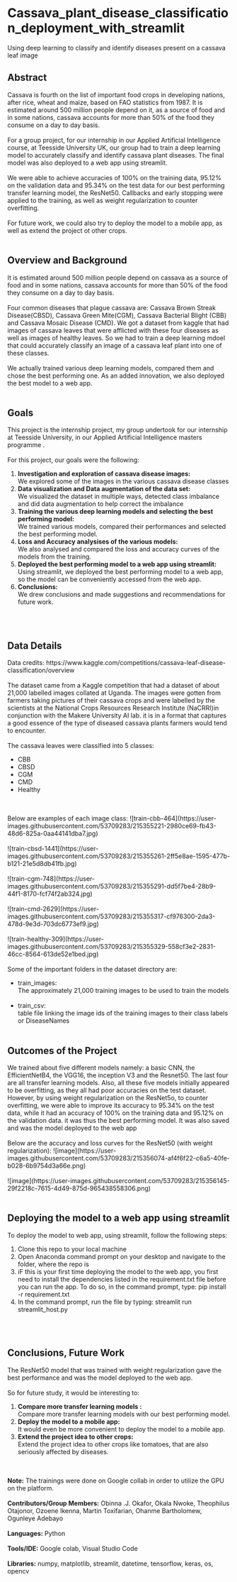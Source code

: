 # Cassava_plant_disease_classification_deployment_with_streamlit
Using deep learning to classify and identify diseases present on a cassava leaf image

<h2><b>Abstract</b></h2>
Cassava is fourth on the list of important food crops in developing nations, after rice, wheat and maize, based on FAO statistics from 1987. It is estimated around 500 million people depend on it, as a source of food and in some nations, cassava accounts for more than 50% of the food they consume on a day to day basis.<br>
<br>
For a group project, for our internship in our Applied Artificial Intelligence course, at Teesside University UK, our group had to train a deep learning model to accurately classify and identify cassava plant diseases. The final model was also deployed to a web app using streamlit.<br>
<br>
We were able to achieve accuracies of 100% on the training data, 95.12% on the validation data and 95.34% on the test data for our best performing transfer learning model, the ResNet50. Callbacks and early stopping were applied to the training, as well as weight regularization to counter overfitting.<br>
<br>
For future work, we could also try to deploy the model to a mobile app, as well as extend the project ot other crops.<br>
<br>
<h2><b>Overview and Background</b></h2>
It is estimated around 500 million people depend on cassava as a source of food and in some nations, cassava accounts for more than 50% of the food they consume on a day to day basis.<br>
<br>
Four common diseases that plague cassava are: Cassava Brown Streak Disease(CBSD), Cassava Green Mite(CGM), Cassava Bacterial Blight (CBB) and Cassava Mosaic Disease (CMD). We got a dataset from kaggle that had images of cassava leaves that were afflicted with these four diseases as well as images of healthy leaves. So we had to train a deep learning mdoel that could accurately classify an image of a cassava leaf plant into one of these classes.<br>
<br>
We actually trained various deep learning models, compared them and chose the best performing one. As an added innovation, we also deployed the best model to a web app.<br>
<br>
<h2>Goals</h2>
This project is the internship project, my group undertook for our internship at Teesside University, in our Applied Artificial Intelligence masters programme
.<br>
<br>
For this project, our goals were the following:
<ol>
<li><b>Investigation and exploration of cassava disease images: </b></li> We explored some of the images in the various cassava disease classes
<li><b>Data visualization and Data augmentation of the data set: </b></li> We visualized the dataset in multiple ways, detected class imbalance and did data augmentation to help correct the imbalance
<li><b>Training the various deep learning models and selecting the best performing model: </b></li> We trained various models, compared their performances and selected the best performing model.
<li><b>Loss and Accuracy  analysises of the various models:</b></li>We also analysed and compared the loss and accuracy curves of the models from the training.
<li><b>Deployed the best performing model to a web app using streamlit: </b></li> Using streamlit, we deployed the best performing model to a web app, so the model can be conveniently accessed from the web app.
<li><b>Conclusions:</b></li>We drew conclusions and made suggestions and recommendations for future work.
</ol><br>
<br>
<h2>Data Details</h2>
Data credits: https://www.kaggle.com/competitions/cassava-leaf-disease-classification/overview<br>
<br>
The dataset came from a Kaggle competition that had a dataset of about 21,000 labelled images collated at Uganda. The images were gotten from farmers taking pictures of their cassava crops and were labelled by the scientists at the National Crops Resources Research Institute (NaCRRI)in conjunction with the Makere University AI lab. it is in a format that captures a good essence of the type of diseased cassava plants farmers would tend to encounter.<br>
<br>
The cassava leaves were classified into 5 classes:
<ul>
<li>CBB</li>
<li>CBSD</li>
<li>CGM</li>
<li>CMD</li>
<li>Healthy</li>
</ul><br>
<br>
Below are examples of each image class:
![train-cbb-464](https://user-images.githubusercontent.com/53709283/215355221-2980ce69-fb43-48d6-825a-0aa44141dba7.jpg)<br>
<br>
![train-cbsd-1441](https://user-images.githubusercontent.com/53709283/215355261-2ff5e8ae-1595-477b-b121-21e5d8db41fb.jpg)<br>
<br>
![train-cgm-748](https://user-images.githubusercontent.com/53709283/215355291-dd5f7be4-28b9-44f1-8170-fcf74f2ab324.jpg)<br>
<br>
![train-cmd-2629](https://user-images.githubusercontent.com/53709283/215355317-cf976300-2da3-478d-9e3d-703dc6773ef9.jpg)<br>
<br>
![train-healthy-309](https://user-images.githubusercontent.com/53709283/215355329-558cf3e2-2831-46cc-8564-613de52e1bed.jpg)<br>
<br>
Some of the important folders in the dataset directory are:
<ul>
<li>train_images:</li> The approximately 21,000 training images to be used to train the models <br>
<br>
<li>train_csv: </li> table file linking the image ids of the training images to their class labels or DiseaseNames<br>
<br>
</ul>
<h2>Outcomes of the Project</h3>
We trained about five different models namely: a basic CNN, the EfficientNetB4, the VGG16, the inception V3 and the Resnet50. The last four are all transfer learning models. Also, all these five models initially appeared to be overfitting, as they all had poor accuracies on the test dataset. However, by using weight regularization on the ResNet5o, to counter overfitting, we were able to improve its accuracy to 95.34% on the test data, while it had an accuracy of 100% on the training data and 95.12% on the validation data. it was thus the best performing model. It was also saved and was the model deployed to the web app<br>
<br>
Below are the accuracy and loss curves for the ResNet50 (with weight regularization):
![image](https://user-images.githubusercontent.com/53709283/215356074-af4f6f22-c6a5-40fe-b028-6b9754d3a66e.png) <br>
</br>
![image](https://user-images.githubusercontent.com/53709283/215356145-29f2218c-7615-4d49-875d-965438558306.png)<br>
</br>
<h2>Deploying the model to a web app using streamlit</h2>
To deploy the model to web app,  using streamlit, follow the following steps:
<ol>
<li>Clone this repo to your local machine</li>
<li>Open Anaconda command prompt on your desktop and navigate to the folder, where the repo is</li>
<li>iF this is your first time deploying the model to the web app, you first need to install the dependencies listed in the requirement.txt file before you can run the app. To do so, in the command prompt, type: pip install -r requirement.txt</li>
<li>In the command prompt, run the file by typing: streamlit run streamlit_host.py</li>
</ol><br>
<br>
<h2>Conclusions, Future Work</h2>
The ResNet50 model that was trained with weight regularization gave the best performance and was the model deployed to the web app.<br>
<br>
So for future study, it would be interesting to:
<ol>
<li><b>Compare more transfer learning models :</b></li> Compare more transfer learning models with our best performing model.
<li><b>Deploy the model to a mobile app: </b></li>It would even be more convenient to deploy the model to a mobile app.
<li><b>Extend the project idea to other crops:</b></li>Extend the project idea to other crops like tomatoes, that are also seriously affected by diseases.
</ol>
<br>
<br>
<b>Note:</b> The trainings were done on Google collab in order to utilize the GPU on the platform.<br>
<br>
<b>Contributors/Group Members:</b> Obinna .J. Okafor, Okala Nwoke, Theophilus Otajonor, Ozoene Ikenna, Martin Toxifarian, Ohanme Bartholomew, Ogunleye Adebayo<br>
<br>
<b>Languages:</b> Python<br>
<br>
<b>Tools/IDE:</b> Google colab, Visual Studio Code<br>
<br>
<b>Libraries:</b> numpy, matplotlib, streamlit, datetime, tensorflow, keras, os, opencv













